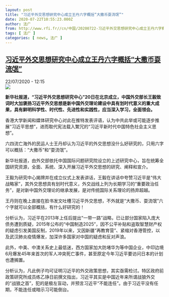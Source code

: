 ```yaml
---
layout: post
title: "习近平外交思想研究中心成立王丹六字概括“大撒币耍流氓”"
date: 2020-07-22T10:55:23.000Z
author: 法广
from: http://www.rfi.fr//cn/中国/20200722-习近平外交思想研究中心成立王丹六字概括-大撒币耍流氓
tags: [ 法广 ]
categories: [ news, 法广 ]
---
```

<!--1595415323000-->
[习近平外交思想研究中心成立王丹六字概括“大撒币耍流氓”](http://www.rfi.fr//cn/%E4%B8%AD%E5%9B%BD/20200722-%E4%B9%A0%E8%BF%91%E5%B9%B3%E5%A4%96%E4%BA%A4%E6%80%9D%E6%83%B3%E7%A0%94%E7%A9%B6%E4%B8%AD%E5%BF%83%E6%88%90%E7%AB%8B%E7%8E%8B%E4%B8%B9%E5%85%AD%E5%AD%97%E6%A6%82%E6%8B%AC-%E5%A4%A7%E6%92%92%E5%B8%81%E8%80%8D%E6%B5%81%E6%B0%93)
------

<div>
<div>22/07/2020 - 12:15</div><img src="https://s.rfi.fr/media/display/d0cbb062-5cee-11ea-b354-005056bfd1d9/w:310/p:16x9/UGWOYYX27XHOUUTLWZTDCUPBBI.jpg"><p><strong>新华社报道，“习近平外交思想研究中心”20日在北京成立，中国外交部长王毅致词时大加褒扬习近平外交思想是新中国外交理论建设中具有划时代意义的重大成果，具有鲜明科学性、时代性、先进性和实践性，应当深入学习，全面领会。</strong></p><div class="t-content__body u-clearfix"><div class="m-interstitial"></div><p>香港大学新闻和媒体研究中心对此在推特发表评语，认为中共此举或可能逐步推展“习近平思想”，进而取代宪法载入繁冗的“习近平新时代中国特色社会主义思想”。</p><p>六四流亡海外的民运人士王丹却认为习近平的外交思想没什么好研究的，只用六字可以概括：“大撒币”和“耍流氓”。</p><p>新华社报道，由外交部依托中国国际问题研究院设立的上述研究中心，旨在统筹全国研究资源，全面、系统、深入开展习近平外交思想的研究、阐释和宣介。</p><p>王毅为研究中心揭牌并在成立仪式上发表讲话，王毅在讲话中夸赞习近平是“伟大战略家”，其外交思想具有划时代意义，外交战线上列为长期学习的“重要政治任务”，是对新中国外交理论的继承发展，是对传统国际关系理论的扬弃超越。</p><p>王丹则在晚上直接在脸书发文吐槽习近平外交思想，不外就是“大撒币、耍流氓”六个字就可以全部概括，有什么好研究的！</p><p>分析认为，习近平在2013年上任后提出“一带一路”战略，已让部分国家陷入庞大债务遭到质疑，2015年公布的“中国制造2025”，因不公平补贴和盗取智慧财产权的疑虑引发美国反制，2019年以来，又因新疆“再教育营”、紧缩对香港管控，以及武汉肺炎疫情爆发，加深许多国家对中国的疑虑和反对声浪。</p><p>此外，中美、中澳关系史上最低迷，西方国家加大防堵华为等中国企业，中印边境6月爆发45年来首次的军人冲突死亡事件，甚至原定今年习近平要访问日本的计划也遭搁置。</p><p>分析认为，凡此例子均可证明习近平的外交政策思想，其实亟需检讨。特区政府前政策研究所成员练乙铮日前撰文指出，习近平其实是中国近年来所谓战狼外交的“战狼之首”，犯的是极左盲动，并预言习近平“不能连任”。由于习近平没有任期，不能连任或暗示习可能倒台。</p><div class="o-self-promo o-self-promo--nl o-self-promo--hidden" data-selfpromo-newsletter></div><div class="o-self-promo o-self-promo--app o-self-promo--hidden" data-selfpromo-app></div></div>
</div>
